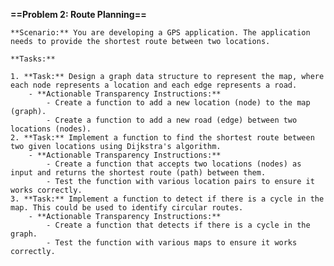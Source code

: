 **==Problem 2: Route Planning==**
	
	**Scenario:** You are developing a GPS application. The application needs to provide the shortest route between two locations.
	
	**Tasks:**
	
	1. **Task:** Design a graph data structure to represent the map, where each node represents a location and each edge represents a road.
	    - **Actionable Transparency Instructions:**
	        - Create a function to add a new location (node) to the map (graph).
	        - Create a function to add a new road (edge) between two locations (nodes).
	2. **Task:** Implement a function to find the shortest route between two given locations using Dijkstra's algorithm.
	    - **Actionable Transparency Instructions:**
	        - Create a function that accepts two locations (nodes) as input and returns the shortest route (path) between them.
	        - Test the function with various location pairs to ensure it works correctly.
	3. **Task:** Implement a function to detect if there is a cycle in the map. This could be used to identify circular routes.
	    - **Actionable Transparency Instructions:**
	        - Create a function that detects if there is a cycle in the graph.
	        - Test the function with various maps to ensure it works correctly.